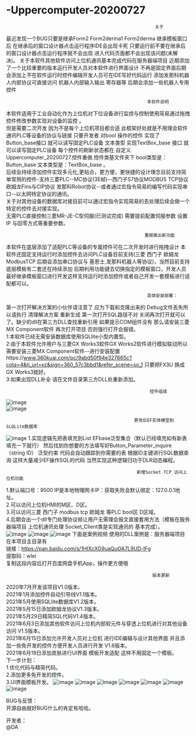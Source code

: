 # -Uppercomputer-20200727
                                                             关于
  最近发现一个BUG只要是继承Form2 Form2derma1 Form2derma 继承模板窗口后 在继承后的窗口设计器点击运行程序IDE会出现卡死 只要运行前不要在继承后的窗口设计器点击运行程序就不会出现 进入代码页面都不会出现该问题(未解决)。
关于本软件其他软件访问上位机通讯基本完成代码在服务器端项目  近期添加了一个比较重要的版本运行开发人员对本软件进行界面设计 不再是固定界面后期会添加上不在软件运行时控件编辑开发人员可在IDE写好代码运行   添加发那科机器人内部协议可直接访问 机器人内部输入输出 寄存器等 后期会添加一些机器人专用控件    

                                                          本软件说明  
  本软件适用于工业自动化作为上位机对下位设备进行监控与控制使用简易通过拖拽控件修改参数实现对设备的监控 。  
  但是需要二次开发 因为不是每个上位机项目都合适 此框架好处就是不用理会软件通讯PLC等设备的协议与链接 只要开发者 对bool 操作的控件 实现了 Button_base接口 就可以读写固定PLC设备 文本类型 实现TextBox_base 接口 就可以读写固定PLC设备 每个控件的刷新状态都在 自定义Uppercomputer_20200727.控件重做.控件类基文件夹下 bool类型是：Button_base 文本类型是：TextBox_base 。   
  后续会持续添加控件实现多元化,更贴合，更方便，更快捷的设计理念目前支持简单常用的控件-支持三菱PLC--MC协议(3E帧)--西门子S7协议MODBUS TCP协议 欧姆龙Fins与CIP协议 发那科Robot协议--或者通过宏指令简易的编写代码实现串口--以太网特定协议的通讯。  
  关于对其他设备的数据库对接目前可以通过宏指令实现简易的去处理后续会做一个特定的控件去对接实现。  
  无需PLC直接控制三菱MR-JE-C型伺服(已测试完成) 需要提前配置伺服参数 设置IP 与回零方式等重要参数。
    
                                                         重磅推出新功能
本软件在底层添加了适配PLC等设备的专属控件可在二次开发时进行拖拽设计 本软件还固定支持运行时添加控件去访问PLC设备目前支持(三菱 西门子 欧姆龙 ModbusTCP 后期会添加串口协议与 基恩士,发那科机器人等协议)，当然目前支持底层模板有二套还在持续添加 后期利用功能键去切换指定的模板窗口，开发人员最好继承模板窗口进行开发这样支持运行时添加控件或者自己开发一套模板进行适配都可以。  
 
                                                          具体安装部署：    
第一次打开解决方案的小伙伴请注意了 应为下载和克隆出来的 Debug文件丢失所以请执行 清理解决方案 重新生成  第一次打开SQL路径不对 关闭再次打开就可以了。缺少的dll在第三方DLL查找重新引用  如果提示COM组件没有 那么请安装三菱MX Component软件 再次打开项目 否则强行打开会报错。    
1:本软件已经无需安装数据库使用SQLlite小型内置型。  
2:由于本软件允许用户与三菱GX Works3软件GX Works2软件进行模拟联动所以需要安装三菱MX Component软件--进行安装配置https://www.360kuai.com/pc/9abd50f94e327665c?cota=4&tj_url=xz&sign=360_57c3bbd1&refer_scene=so_1 只要把FX3U 换成GX Works3就好。   
3:如果出现DLL补全 请在文件目录第三方DLL处重新添加。   
 
                                                           控件组成    

![image](https://user-images.githubusercontent.com/60955669/119997409-4a109380-c002-11eb-91c2-3704899ab6dd.png)  
![image](https://user-images.githubusercontent.com/60955669/122012128-69276780-cdef-11eb-95d5-56fffdcc3070.png)

                                                     更改后EF实体模型到SLQLite数据库    
![image](https://user-images.githubusercontent.com/60955669/120075356-82cc6d80-c0d3-11eb-843c-818b62cb9fdf.png) 
1.实现逻辑先把表填充到List<dynamic> EFbase泛型集合（默认已经填充如有新表填充一下就行） 然后找到你想要的方法填写好Button_Parameter_inquire<T>（string ID） 泛型约束 代码会自动跟踪到你需要的表 根据ID主键进行SQL数据查询
  这样大量减少EF操作SQL的代码 当然实现这种逻辑归功于DLR动态编程。  
  
                                                      新增Socket TCP 访问上位机功能  
  
 1.默认端口号：9500 IP是本地物理网卡IP：获取失败会默认绑定：127.0.0.1地址。  
 2.可以访问上位机HMI的M区、D区。  
 3.可以访问三菱 西门子 modbus tcp 欧姆龙 等PLC bool区 D区域。   
 4.后期会出一个dll专门处理协议帧让用户无需理会报文直接套用方法（模板在服务器端项目 上位机通讯处理 Socket_Client类是实现通讯的 基本完成）。  
 ![image](https://user-images.githubusercontent.com/60955669/120663718-d9afb980-c4bc-11eb-8218-ffa19a9f650a.png)
 ![image](https://user-images.githubusercontent.com/60955669/120924346-f0951c80-c705-11eb-847b-aa893757c867.png)
 ![image](https://user-images.githubusercontent.com/60955669/120666045-da494f80-c4be-11eb-807d-99fc4f91706f.png)
下面是案例视频 使用的DLL案例是：服务器端项目 在本项目主目录有    
链接：https://pan.baidu.com/s/1HIXcXG9uaQuOA7L9UD-lFg    
提取码：wlei   
复制这段内容后打开百度网盘手机App，操作更方便哦   

                                                            版本更新    
 2020年7月开发该项目V1.0版本。    
 2021年1月添加控件自动引导线V1.1版本。    
 2021年5月使用SQLlite数据库V1.2版本。  
 2021年5月15日添加欧姆龙协议V1.3版本。  
 2021年5月29日精简SQL代码V1.4版本。  
 2021年6月3日添加其他软件访问上位机内部软元件与穿透上位机进行对其他设备访问 V1.5版本。  
 2021年6月15日添加允许开发人员对上位机 进行IDE编辑与设计其他界面  并且添加一些免开发的控件方便开发人员进行开发  V1.6版本。  
 2021年6月19日添加皮肤进行UI界面 模板开发适配 这样不用固定一个模板。    
 下一步计划：  
 1.优化代码与精简代码。    
 2.添加更多免开发的控件。  
 3.UI界面模板开发。
![image](https://user-images.githubusercontent.com/60955669/122644630-c9e4d600-d148-11eb-9892-f3504c6e8db2.png)
![image](https://user-images.githubusercontent.com/60955669/122644638-d10be400-d148-11eb-8f65-a36b0539c2ff.png)
![image](https://user-images.githubusercontent.com/60955669/122644644-df5a0000-d148-11eb-9ee8-410203d1b832.png)
![image](https://user-images.githubusercontent.com/60955669/122644652-ea149500-d148-11eb-841f-a0f155b066e5.png)
![image](https://user-images.githubusercontent.com/60955669/122644661-f4369380-d148-11eb-89a9-a78fa82b6c54.png)
![image](https://user-images.githubusercontent.com/60955669/122644664-fa2c7480-d148-11eb-80f0-cf3baedb0e45.png) ![image](https://user-images.githubusercontent.com/60955669/122659540-ccc4e280-d1ab-11eb-80f7-58e27299fd0b.png)


 
 
BUG与反馈：  
开源自由就好BUG什么的肯定有哈哈。  

开发者：  
@DA

